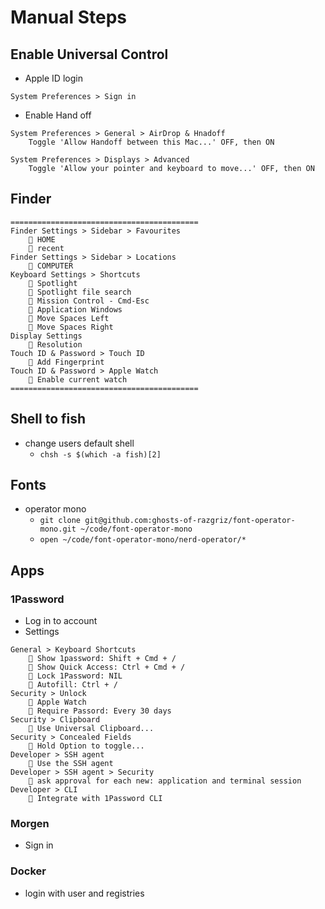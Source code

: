 # Manual Steps

## Enable Universal Control

- Apple ID login

```
System Preferences > Sign in
```

- Enable Hand off

```
System Preferences > General > AirDrop & Hnadoff
    Toggle 'Allow Handoff between this Mac...' OFF, then ON

System Preferences > Displays > Advanced
    Toggle 'Allow your pointer and keyboard to move...' OFF, then ON
```

## Finder

```
==========================================
Finder Settings > Sidebar > Favourites
    󰱒 HOME
     recent
Finder Settings > Sidebar > Locations
    󰱒 COMPUTER
Keyboard Settings > Shortcuts
     Spotlight
     Spotlight file search
    󰱒 Mission Control - Cmd-Esc
     Application Windows
     Move Spaces Left
     Move Spaces Right
Display Settings
     Resolution
Touch ID & Password > Touch ID
     Add Fingerprint
Touch ID & Password > Apple Watch
    󰱒 Enable current watch
==========================================
```

## Shell to fish

- change users default shell
  - `chsh -s $(which -a fish)[2]`

## Fonts

- operator mono
  - `git clone git@github.com:ghosts-of-razgriz/font-operator-mono.git ~/code/font-operator-mono`
  - `open ~/code/font-operator-mono/nerd-operator/*`

## Apps

### 1Password

- Log in to account
- Settings

```
General > Keyboard Shortcuts
    󰌌 Show 1password: Shift + Cmd + /
    󰌌 Show Quick Access: Ctrl + Cmd + /
    󰌌 Lock 1Password: NIL
    󰌌 Autofill: Ctrl + /
Security > Unlock
    󰱒 Apple Watch
    󱐀 Require Passord: Every 30 days
Security > Clipboard
    󰱒 Use Universal Clipboard...
Security > Concealed Fields
    󰱒 Hold Option to toggle...
Developer > SSH agent
    󰱒 Use the SSH agent
Developer > SSH agent > Security
    󱐀 ask approval for each new: application and terminal session
Developer > CLI
    󰱒 Integrate with 1Password CLI
```

### Morgen

- Sign in

### Docker

- login with user and registries
